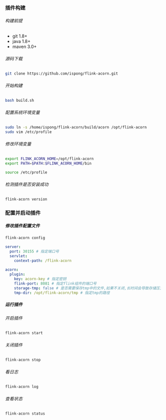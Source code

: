 ### 插件构建

###### 构建前提

- git 1.8+
- java 1.8+
- maven 3.0+

###### 源码下载

```bash
git clone https://github.com/ispong/flink-acorn.git
```

###### 开始构建

```bash
bash build.sh
```

###### 配置系统环境变量

```bash
sudo ln -s /home/ispong/flink-acorn/build/acorn /opt/flink-acorn
sudo vim /etc/profile
```

###### 修改环境变量

```bash
export FLINK_ACORN_HOME=/opt/flink-acorn
export PATH=$PATH:$FLINK_ACORN_HOME/bin
```

```bash
source /etc/profile
```

###### 检测插件是否安装成功

```bash
flink-acorn version
```

### 配置并启动插件

##### 修改插件配置文件

```bash
flink-acorn config
```

```yaml
server:
  port: 30155 # 指定端口号
  servlet:
    context-path: /flink-acorn
  
acorn:
  plugin:
    key: acorn-key # 指定密钥
    flink-port: 8081 # 指定flink组件的端口号
    storage-tmp: false # 是否需要保存tmp中的文件,如果不关闭,长时间会导致存储压力
    tmp-dir: /opt/flink-acorn/tmp # 指定tmp的路径
```

##### 运行插件

###### 开启插件

```bash
flink-acorn start
```

###### 关闭插件

```bash
flink-acorn stop
```

###### 看日志

```bash
flink-acorn log
```

###### 查看状态

```bash
flink-acorn status
```

